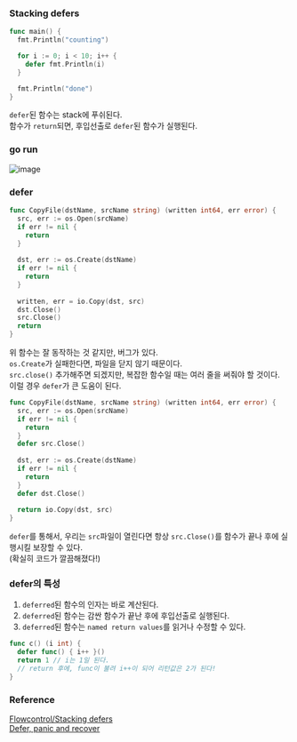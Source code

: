 ### Stacking defers
```go
func main() {
  fmt.Println("counting")

  for i := 0; i < 10; i++ {
    defer fmt.Println(i)
  }

  fmt.Println("done")
}
```
`defer`된 함수는 stack에 푸쉬된다.<br>
함수가 `return`되면, 후입선출로 `defer`된 함수가 실행된다.<br>

### go run
![image](https://github.com/user-attachments/assets/f3c4900f-a002-49ad-963b-412bcfe6d04b)

### defer
```go
func CopyFile(dstName, srcName string) (written int64, err error) {
  src, err := os.Open(srcName)
  if err != nil {
    return
  }
  
  dst, err := os.Create(dstName)
  if err != nil {
    return
  }
  
  written, err = io.Copy(dst, src)
  dst.Close()
  src.Close()
  return
}
```
위 함수는 잘 동작하는 것 같지만, 버그가 있다.<br>
`os.Create`가 실패한다면, 파일을 닫지 않기 때문이다.<br>
`src.close()` 추가해주면 되겠지만, 복잡한 함수일 때는 여러 줄을 써줘야 할 것이다.<br>
이럴 경우 `defer`가 큰 도움이 된다.<br>
```go
func CopyFile(dstName, srcName string) (written int64, err error) {
  src, err := os.Open(srcName)
  if err != nil {
    return
  }
  defer src.Close()
  
  dst, err := os.Create(dstName)
  if err != nil {
    return
  }
  defer dst.Close()
  
  return io.Copy(dst, src)
}
```
`defer`를 통해서, 우리는 `src`파일이 열린다면 항상 `src.Close()`를 함수가 끝나 후에 실행시킬 보장할 수 있다.<br>
(확실히 코드가 깔끔해졌다!)<br>

### defer의 특성
1. `deferred`된 함수의 인자는 바로 계산된다.<br>
2. `deferred`된 함수는 감싼 함수가 끝난 후에 후입선출로 실행된다.<br>
3. `deferred`된 함수는 `named return values`를 읽거나 수정할 수 있다.<br>
  ```go
  func c() (i int) {
    defer func() { i++ }()
    return 1 // i는 1일 된다.
    // return 후에, func이 불려 i++이 되어 리턴값은 2가 된다!
  }
  ```

### Reference
[Flowcontrol/Stacking defers](https://go.dev/tour/flowcontrol/13)<br>
[Defer, panic and recover](https://go.dev/blog/defer-panic-and-recover)<br>

